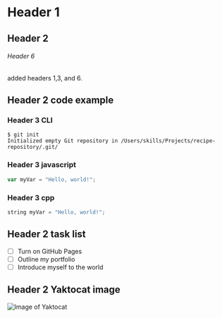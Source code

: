 # Header 1
## Header 2
###### Header 6
added headers 1,3, and 6.
## Header 2 code example 
### Header 3 CLI
```
$ git init
Initialized empty Git repository in /Users/skills/Projects/recipe-repository/.git/
```
### Header 3 javascript
``` javascript
var myVar = "Hello, world!";
```
### Header 3 cpp
``` cpp
string myVar = "Hello, world!";
```
## Header 2 task list
- [ ] Turn on GitHub Pages
- [ ] Outline my portfolio
- [ ] Introduce myself to the world
## Header 2 Yaktocat image
![Image of Yaktocat](https://octodex.github.com/images/yaktocat.png)
